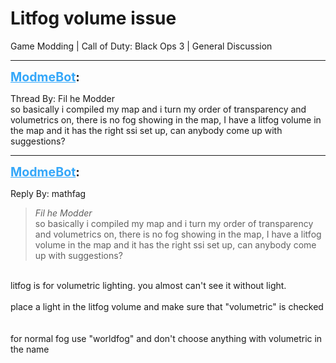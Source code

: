 # Litfog volume issue
Game Modding | Call of Duty: Black Ops 3 | General Discussion

---
<strong style="font-size: 1.4em;"><span style="text-decoration: underline;text-decoration-color: #34a7f9;"><span style="color:#34a7f9;">ModmeBot</span></span>:</strong>

<p>Thread By: Fil he Modder<br />so basically i compiled my map and i turn my order of transparency and volumetrics on, there is no fog showing in the map, I have a litfog volume in the map and it has the right ssi set up, can anybody come up with suggestions?</p>

---
<strong style="font-size: 1.4em;"><span style="text-decoration: underline;text-decoration-color: #34a7f9;"><span style="color:#34a7f9;">ModmeBot</span></span>:</strong>

<p>Reply By: mathfag<br /><blockquote><em>Fil he Modder</em><br />so basically i compiled my map and i turn my order of transparency and volumetrics on, there is no fog showing in the map, I have a litfog volume in the map and it has the right ssi set up, can anybody come up with suggestions?</blockquote><br /> litfog is for volumetric lighting. you almost can&#39;t see it without light.<br /> <br />place a light in the litfog volume and make sure that &quot;volumetric&quot; is checked<br /> <br /> <br />for normal fog use &quot;worldfog&quot; and don&#39;t choose anything with volumetric in the name</p>
